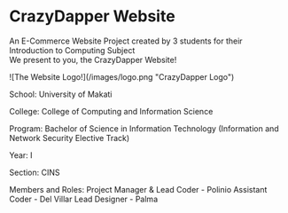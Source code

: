 # CrazyDapper Website

<p>An E-Commerce Website Project created by 3 students for their Introduction to Computing Subject
<br>We present to you, the CrazyDapper Website!</p>
![The Website Logo!](/images/logo.png "CrazyDapper Logo")

<p>School: University of Makati</p>
<p>College: College of Computing and Information Science</p>
<p>Program: Bachelor of Science in Information Technology (Information and Network Security Elective Track)</p>
<p>Year: I</p>
Section: CINS

Members and Roles:
Project Manager & Lead Coder - Polinio
Assistant Coder - Del Villar
Lead Designer - Palma
